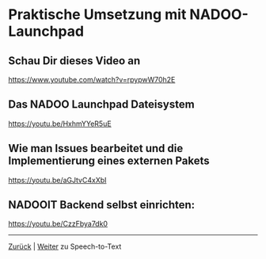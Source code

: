 # Praktische Umsetzung mit NADOO-Launchpad

## Schau Dir dieses Video an

<https://www.youtube.com/watch?v=rpypwW70h2E>

## Das NADOO Launchpad Dateisystem

<https://youtu.be/HxhmYYeR5uE>

## Wie man Issues bearbeitet und die Implementierung eines externen Pakets

<https://youtu.be/aGJtvC4xXbI>

## NADOOIT Backend selbst einrichten:

<https://youtu.be/CzzFbya7dk0>

---

[Zurück](../01-debugging/README.md) | [Weiter](../03-speech-to-text/) zu Speech-to-Text
